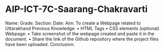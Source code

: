 # AIP-ICT-7C-Saarang-Chakravarti
Name: Grade: Section: Date: Aim: To create a Webpage related to Uttarakhand Previous Knowledge: • HTML Tags • CSS elements (optional) Webpage: • Take screenshot of the webpage created and paste it in the document. • Share the link of the Github repository where the project files have been uploaded. Conclusion: 
